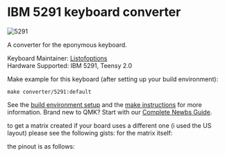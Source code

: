 # IBM 5291 keyboard converter

![5291](https://deskthority.net/wiki/IBM_Model_F#IBM_5291_Keyboard)

A converter for the eponymous keyboard.

Keyboard Maintainer: [Listofoptions](https://github.com/listofoptions)  
Hardware Supported: IBM 5291, Teensy 2.0  

Make example for this keyboard (after setting up your build environment):

    make converter/5291:default
    
See the [build environment setup](https://docs.qmk.fm/#/getting_started_build_tools) and the [make instructions](https://docs.qmk.fm/#/getting_started_make_guide) for more information. Brand new to QMK? Start with our [Complete Newbs Guide](https://docs.qmk.fm/#/newbs).

to get a matrix created if your board uses a different one (i used the US layout) please see the following gists:
for the matrix itself: 

the pinout is as follows:
